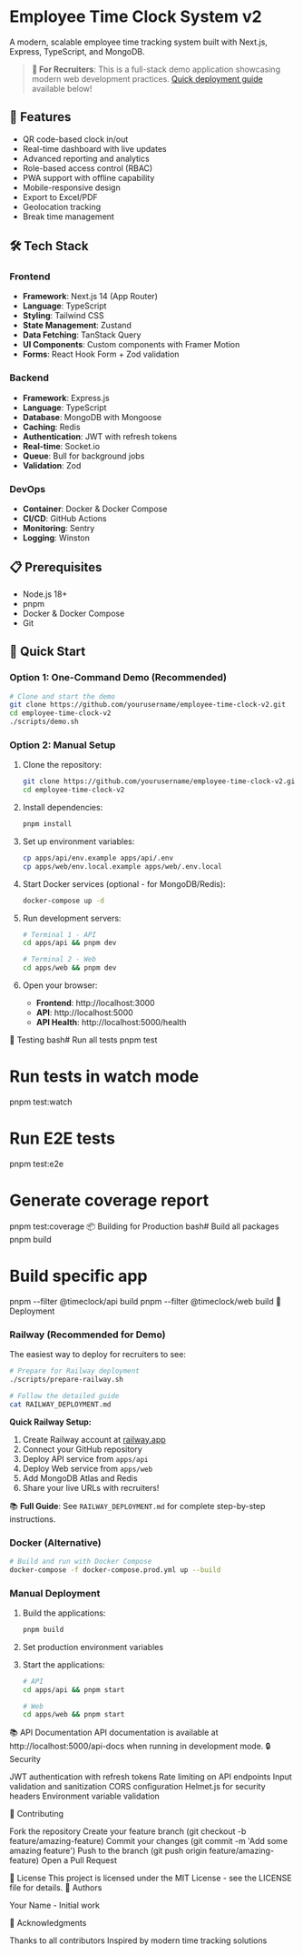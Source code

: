 # Employee Time Clock System v2

A modern, scalable employee time tracking system built with Next.js, Express, TypeScript, and MongoDB.

> **🎯 For Recruiters**: This is a full-stack demo application showcasing modern web development practices. [Quick deployment guide](#railway-recommended-for-demo) available below!

## 🚀 Features

- QR code-based clock in/out
- Real-time dashboard with live updates
- Advanced reporting and analytics
- Role-based access control (RBAC)
- PWA support with offline capability
- Mobile-responsive design
- Export to Excel/PDF
- Geolocation tracking
- Break time management

## 🛠️ Tech Stack

### Frontend
- **Framework**: Next.js 14 (App Router)
- **Language**: TypeScript
- **Styling**: Tailwind CSS
- **State Management**: Zustand
- **Data Fetching**: TanStack Query
- **UI Components**: Custom components with Framer Motion
- **Forms**: React Hook Form + Zod validation

### Backend
- **Framework**: Express.js
- **Language**: TypeScript
- **Database**: MongoDB with Mongoose
- **Caching**: Redis
- **Authentication**: JWT with refresh tokens
- **Real-time**: Socket.io
- **Queue**: Bull for background jobs
- **Validation**: Zod

### DevOps
- **Container**: Docker & Docker Compose
- **CI/CD**: GitHub Actions
- **Monitoring**: Sentry
- **Logging**: Winston

## 📋 Prerequisites

- Node.js 18+
- pnpm
- Docker & Docker Compose
- Git

## 🚀 Quick Start

### Option 1: One-Command Demo (Recommended)
```bash
# Clone and start the demo
git clone https://github.com/yourusername/employee-time-clock-v2.git
cd employee-time-clock-v2
./scripts/demo.sh
```

### Option 2: Manual Setup
1. Clone the repository:
   ```bash
   git clone https://github.com/yourusername/employee-time-clock-v2.git
   cd employee-time-clock-v2
   ```

2. Install dependencies:
   ```bash
   pnpm install
   ```

3. Set up environment variables:
   ```bash
   cp apps/api/env.example apps/api/.env
   cp apps/web/env.local.example apps/web/.env.local
   ```

4. Start Docker services (optional - for MongoDB/Redis):
   ```bash
   docker-compose up -d
   ```

5. Run development servers:
   ```bash
   # Terminal 1 - API
   cd apps/api && pnpm dev
   
   # Terminal 2 - Web
   cd apps/web && pnpm dev
   ```

6. Open your browser:
   - **Frontend**: http://localhost:3000
   - **API**: http://localhost:5000
   - **API Health**: http://localhost:5000/health

🧪 Testing
bash# Run all tests
pnpm test

# Run tests in watch mode
pnpm test:watch

# Run E2E tests
pnpm test:e2e

# Generate coverage report
pnpm test:coverage
📦 Building for Production
bash# Build all packages
pnpm build

# Build specific app
pnpm --filter @timeclock/api build
pnpm --filter @timeclock/web build
🚀 Deployment

### Railway (Recommended for Demo)
The easiest way to deploy for recruiters to see:

```bash
# Prepare for Railway deployment
./scripts/prepare-railway.sh

# Follow the detailed guide
cat RAILWAY_DEPLOYMENT.md
```

**Quick Railway Setup:**
1. Create Railway account at [railway.app](https://railway.app)
2. Connect your GitHub repository
3. Deploy API service from `apps/api`
4. Deploy Web service from `apps/web`
5. Add MongoDB Atlas and Redis
6. Share your live URLs with recruiters!

📚 **Full Guide**: See `RAILWAY_DEPLOYMENT.md` for complete step-by-step instructions.

### Docker (Alternative)
```bash
# Build and run with Docker Compose
docker-compose -f docker-compose.prod.yml up --build
```

### Manual Deployment
1. Build the applications:
   ```bash
   pnpm build
   ```

2. Set production environment variables

3. Start the applications:
   ```bash
   # API
   cd apps/api && pnpm start
   
   # Web
   cd apps/web && pnpm start
   ```


📚 API Documentation
API documentation is available at http://localhost:5000/api-docs when running in development mode.
🔒 Security

JWT authentication with refresh tokens
Rate limiting on API endpoints
Input validation and sanitization
CORS configuration
Helmet.js for security headers
Environment variable validation

🤝 Contributing

Fork the repository
Create your feature branch (git checkout -b feature/amazing-feature)
Commit your changes (git commit -m 'Add some amazing feature')
Push to the branch (git push origin feature/amazing-feature)
Open a Pull Request

📝 License
This project is licensed under the MIT License - see the LICENSE file for details.
👥 Authors

Your Name - Initial work

🙏 Acknowledgments

Thanks to all contributors
Inspired by modern time tracking solutions
